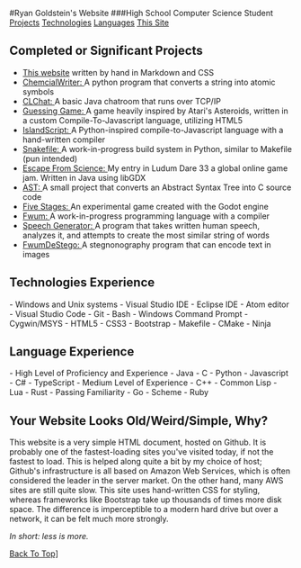 #Ryan Goldstein's Website
###High School Computer Science Student
<a href="#Projects" class="header-item">Projects</a>
<a href="#Technologies" class="header-item">Technologies</a>
<a href="#Languages" class="header-item">Languages</a>
<a href="#Site" class="header-item">This Site</a>
<br/>
<h2 id="Projects">Completed or Significant Projects</h2>

- [This website](https://github.com/ryanisaacg/ryanisaacg.github.io) written by hand in Markdown and CSS
- [ChemcialWriter: ](https://github.com/ryanisaacg/ChemicalWriter) A python program that converts a string into atomic symbols
- [CLChat: ](https://github.com/ryanisaacg/CLChat) A basic Java chatroom that runs over TCP/IP
- [Guessing Game: ](https://github.com/ryanisaacg/Meteors) A game heavily inspired by Atari's Asteroids, written in a custom Compile-To-Javascript language, utilizing HTML5
- [IslandScript: ](https;//github.com/ryanisaacg/IslandScript) A Python-inspired compile-to-Javascript language with a hand-written compiler
- [Snakefile: ](https://github.com/ryanisaacg/Snakefile) A work-in-progress build system in Python, similar to Makefile (pun intended)
- [Escape From Science: ](https://github.com/ryanisaacg/LD33) My entry in Ludum Dare 33 a global online game jam. Written in Java using libGDX
- [AST: ](https://github.com/ryanisaacg/AST) A small project that converts an Abstract Syntax Tree into C source code
- [Five Stages: ](https://github.com/ryanisaacg/FiveStages) An experimental game created with the Godot engine
- [Fwum: ](https://github.com/fwum) A work-in-progress programming language with a compiler
- [Speech Generator: ](https://github.com/ryanisaacg/speech-generator) A program that takes written human speech, analyzes it, and attempts to create the most similar string of words
- [FwumDeStego: ](https://github.com/ryanisaacg/fwumdestego) A stegnonography program that can encode text in images

<h2 id="Technologies">Technologies Experience</h2>
- Windows and Unix systems
- Visual Studio IDE
- Eclipse IDE
- Atom editor
- Visual Studio Code 
- Git
- Bash
- Windows Command Prompt
- Cygwin/MSYS
- HTML5
- CSS3
- Bootstrap
- Makefile
- CMake
- Ninja

<h2 id="Languages">Language Experience</h2>
- High Level of Proficiency and Experience
	- Java
	- C
	- Python
	- Javascript
	- C#
	- TypeScript
- Medium Level of Experience
	- C++
	- Common Lisp
	- Lua
	- Rust
- Passing Familiarity
	- Go
	- Scheme
	- Ruby

<h2 id="Site">Your Website Looks Old/Weird/Simple, Why?</h2>
This website is a very simple HTML document, hosted on Github. It is probably one of the fastest-loading sites you've visited today, if not the fastest to load. This is helped along quite a bit by my choice of host; Github's infrastructure is all based on Amazon Web Services, which is often considered the leader in the server market. On the other hand, many AWS sites are still quite slow. This site uses hand-written CSS for styling, whereas frameworks like Bootstrap take up thousands of times more disk space. The difference is imperceptible to a modern hard drive but over a network, it can be felt much more strongly. 

*In short: less is more.*
<div class="floating"><a href="#">Back To Top]</a></div>
